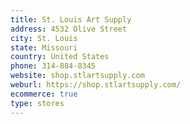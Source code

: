 ```yaml
---
title: St. Louis Art Supply
address: 4532 Olive Street
city: St. Louis
state: Missouri
country: United States
phone: 314-884-8345
website: shop.stlartsupply.com
weburl: https://shop.stlartsupply.com/
ecommerce: true
type: stores
---
```


